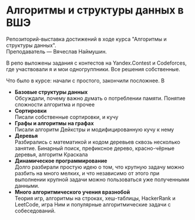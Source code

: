 # Алгоритмы и структуры данных в ВШЭ

Репозиторий-выставка достижений в ходе курса "Алгоритмы и структуры данных". \
Преподаватель — Вячеслав Наймушин.

В репо выложены задания с контестов на Yandex.Contest и Codeforces, где участвовали я и мои одногруппники.
Все решения собственные.

Что было в курсе: начали с простого, закончили посложнее. В 
- **Базовые структуры данных** \
  Обсуждали, почему важно думать о потреблении памяти. Понятие сложности алгоритма и прочее
- **Сортировки** \
  Писали собственные сортировки, и кучу
- **Графы и алгоритмы на графах** \
  Писали алгоритм Дейкстры и модифицированную кучу к нему
- **Деревья** \
  Разбирались с математикой и кодом деревьев сквозь несколько занятие. Бинарный поиск, префиксное дерево, красно-чёрные деревья, алгоритм Краскала 
- **Динамическое программирование** \
  Долго разбирали простую идею о том, что крупную задачу можно разбить на много мелких, и что независимо от этого при выполнении крупной задачи можно пользоваться уже полученными данными.
- **Много алгоритмического учения вразнобой** \
  Теория игр, алгоритмы на строках, хеш-таблицы, HackerRank и LeetCode, игра Ним и популярные алгоритмические задачи с собеседований.
